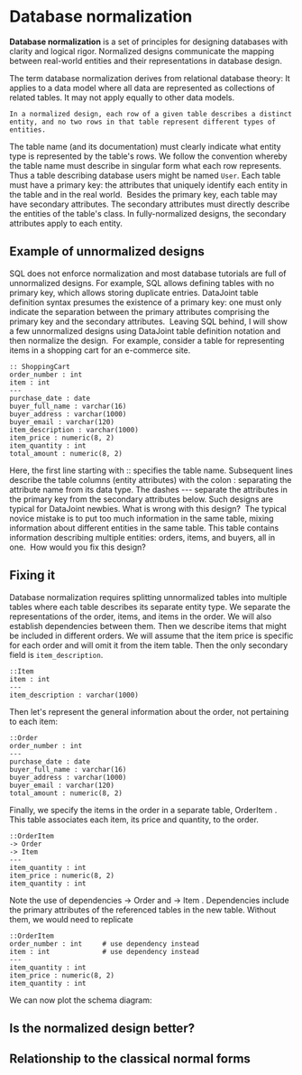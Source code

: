 # Database normalization 

**Database normalization** is a set of principles for designing databases with clarity and logical rigor. 
Normalized designs communicate the mapping between real-world entities and their representations in database design. 

The term database normalization derives from relational database theory: 
It applies to a data model where all data are represented as collections of related tables. 
It may not apply equally to other data models.

```{note}
In a normalized design, each row of a given table describes a distinct entity, and no two rows in that table represent different types of entities.
```

The table name (and its documentation) must clearly indicate what entity type is represented by the table's rows. We follow the convention whereby the table name must describe in singular form what each row represents. Thus a table describing database users might be named `User`.
Each table must have a primary key: the attributes that uniquely identify each entity in the table and in the real world. 
Besides the primary key, each table may have secondary attributes. The secondary attributes must directly describe the entities of the table's class. In fully-normalized designs, the secondary attributes apply to each entity.

## Example of unnormalized designs
SQL does not enforce normalization and most database tutorials are full of unnormalized designs. For example, SQL allows defining tables with no primary key, which allows storing duplicate entries. DataJoint table definition syntax presumes the existence of a primary key: one must only indicate the separation between the primary attributes comprising the primary key and the secondary attributes. 
Leaving SQL behind, I will show a few unnormalized designs using DataJoint table definition notation and then normalize the design. 
For example, consider a table for representing items in a shopping cart for an e-commerce site.

```
:: ShoppingCart
order_number : int
item : int
---
purchase_date : date
buyer_full_name : varchar(16)
buyer_address : varchar(1000)
buyer_email : varchar(120)
item_description : varchar(1000)
item_price : numeric(8, 2)
item_quantity : int
total_amount : numeric(8, 2)
```

Here, the first line starting with :: specifies the table name. 
Subsequent lines describe the table columns (entity attributes) with the colon : separating the attribute name from its data type. 
The dashes --- separate the attributes in the primary key from the secondary attributes below.
Such designs are typical for DataJoint newbies.
What is wrong with this design? 
The typical novice mistake is to put too much information in the same table, mixing information about different entities in the same table. This table contains information describing multiple entities: orders, items, and buyers, all in one. 
How would you fix this design?

## Fixing it
Database normalization requires splitting unnormalized tables into multiple tables where each table describes its separate entity type. We separate the representations of the order, items, and items in the order. We will also establish dependencies between them.
Then we describe items that might be included in different orders. We will assume that the item price is specific for each order and will omit it from the item table. Then the only secondary field is `item_description`. 

```
::Item 
item : int
---
item_description : varchar(1000)
```

Then let's represent the general information about the order, not pertaining to each item:
```
::Order
order_number : int
---
purchase_date : date
buyer_full_name : varchar(16)
buyer_address : varchar(1000)
buyer_email : varchar(120)
total_amount : numeric(8, 2)
```

Finally, we specify the items in the order in a separate table, OrderItem . This table associates each item, its price and quantity, to the order.

```
::OrderItem
-> Order
-> Item
---
item_quantity : int
item_price : numeric(8, 2)
item_quantity : int
```

Note the use of dependencies -> Order and -> Item . Dependencies include the primary attributes of the referenced tables in the new table. Without them, we would need to replicate 

```
::OrderItem
order_number : int     # use dependency instead
item : int             # use dependency instead
---
item_quantity : int
item_price : numeric(8, 2)
item_quantity : int
```

We can now plot the schema diagram:

## Is the normalized design better?

## Relationship to the classical normal forms 
